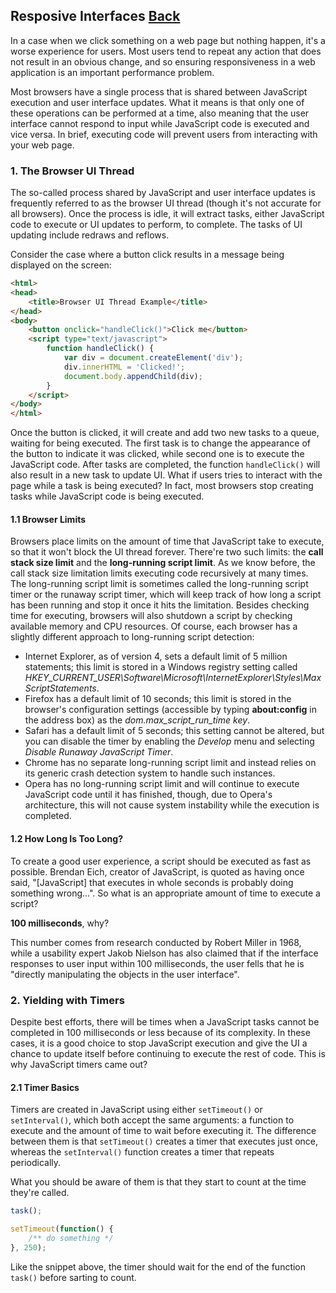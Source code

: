 ## Resposive Interfaces [Back](./../high_performance.md)

In a case when we click something on a web page but nothing happen, it's a worse experience for users. Most users tend to repeat any action that does not result in an obvious change, and so ensuring responsiveness in a web application is an important performance problem.

Most browsers have a single process that is shared between JavaScript execution and user interface updates. What it means is that only one of these operations can be performed at a time, also meaning that the user interface cannot respond to input while JavaScript code is executed and vice versa. In brief, executing code will prevent users from interacting with your web page.

### 1. The Browser UI Thread

The so-called process shared by JavaScript and user interface updates is frequently referred to as the browser UI thread (though it's not accurate for all browsers). Once the process is idle, it will extract tasks, either JavaScript code to execute or UI updates to perform, to complete. The tasks of UI updating include redraws and reflows.

Consider the case where a button click results in a message being displayed on the screen:

```html
<html>
<head>
    <title>Browser UI Thread Example</title>
</head>
<body>
    <button onclick="handleClick()">Click me</button>
    <script type="text/javascript">
        function handleClick() {
            var div = document.createElement('div');
            div.innerHTML = 'Clicked!';
            document.body.appendChild(div);
        }
    </script>
</body>
</html>
```

Once the button is clicked, it will create and add two new tasks to a queue, waiting for being executed. The first task is to change the appearance of the button to indicate it was clicked, while second one is to execute the JavaScript code. After tasks are completed, the function `handleClick()` will also result in a new task to update UI. What if users tries to interact with the page while a task is being executed? In fact, most browsers stop creating tasks while JavaScript code is being executed.

#### 1.1 Browser Limits

Browsers place limits on the amount of time that JavaScript take to execute, so that it won't block the UI thread forever. There're two such limits: the **call stack size limit** and the **long-running script limit**. As we know before, the call stack size limitation limits executing code recursively at many times. The long-running script limit is sometimes called the long-running script timer or the runaway script timer, which will keep track of how long a script has been running and stop it once it hits the limitation. Besides checking time for executing, browsers will also shutdown a script by checking available memory and CPU resources. Of course, each browser has a slightly different approach to long-running script detection:

- Internet Explorer, as of version 4, sets a default limit of 5 million statements; this limit is stored in a Windows registry setting called *HKEY_CURRENT_USER\Software\Microsoft\InternetExplorer\Styles\MaxScriptStatements*.
- Firefox has a default limit of 10 seconds; this limit is stored in the browser's configuration settings (accessible by typing **about:config** in the address box) as the *dom.max_script_run_time key*.
- Safari has a default limit of 5 seconds; this setting cannot be altered, but you can disable the timer by enabling the *Develop* menu and selecting *Disable Runaway JavaScript Timer*.
- Chrome has no separate long-running script limit and instead relies on its generic crash detection system to handle such instances.
- Opera has no long-running script limit and will continue to execute JavaScript code until it has finished, though, due to Opera's architecture, this will not cause system instability while the execution is completed.

#### 1.2 How Long Is Too Long?

To create a good user experience, a script should be executed as fast as possible. Brendan Eich, creator of JavaScript, is quoted as having once said, "[JavaScript] that executes in whole seconds is probably doing something wrong...". So what is an appropriate amount of time to execute a script?

**100 milliseconds**, why?

This number comes from research conducted by Robert Miller in 1968, while a usability expert Jakob Nielson has also claimed that if the interface responses to user input within 100 milliseconds, the user fells that he is "directly manipulating the objects in the user interface".

### 2. Yielding with Timers

Despite best efforts, there will be times when a JavaScript tasks cannot be completed in 100 milliseconds or less because of its complexity. In these cases, it is a good choice to stop JavaScript execution and give the UI a chance to update itself before continuing to execute the rest of code. This is why JavaScript timers came out?

#### 2.1 Timer Basics

Timers are created in JavaScript using either `setTimeout()` or `setInterval()`, which both accept the same arguments: a function to execute and the amount of time to wait before executing it. The difference between them is that `setTimeout()` creates a timer that executes just once, whereas the `setInterval()` function creates a timer that repeats periodically.

What you should be aware of them is that they start to count at the time they're called.

```js
task();

setTimeout(function() {
    /** do something */
}, 250);
```

Like the snippet above, the timer should wait for the end of the function `task()` before sarting to count.
